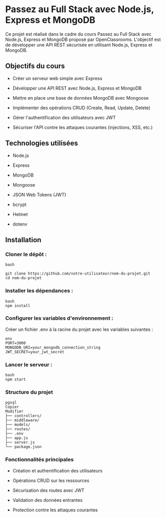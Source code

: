 # Passez au Full Stack avec Node.js, Express et MongoDB
Ce projet est réalisé dans le cadre du cours Passez au Full Stack avec Node.js, Express et MongoDB proposé par OpenClassrooms. L'objectif est de développer une API REST sécurisée en utilisant Node.js, Express et MongoDB.


## Objectifs du cours
* Créer un serveur web simple avec Express

* Développer une API REST avec Node.js, Express et MongoDB

* Mettre en place une base de données MongoDB avec Mongoose

* Implémenter des opérations CRUD (Create, Read, Update, Delete)

* Gérer l'authentification des utilisateurs avec JWT

* Sécuriser l'API contre les attaques courantes (injections, XSS, etc.)


## Technologies utilisées
* Node.js

* Express

* MongoDB

* Mongoose

* JSON Web Tokens (JWT)

* bcrypt

* Helmet

* dotenv


## Installation
### Cloner le dépôt :

```
bash

git clone https://github.com/votre-utilisateur/nom-du-projet.git
cd nom-du-projet
```
### Installer les dépendances :

```
bash
npm install
```
### Configurer les variables d'environnement :
Créer un fichier .env à la racine du projet avec les variables suivantes :

```
env
PORT=3000
MONGODB_URI=your_mongodb_connection_string
JWT_SECRET=your_jwt_secret
```

### Lancer le serveur :
```
bash
npm start
```

### Structure du projet
```
pgsql
Copier
Modifier
├── controllers/
├── middleware/
├── models/
├── routes/
├── .env
├── app.js
├── server.js
└── package.json
```
### Fonctionnalités principales
* Création et authentification des utilisateurs

* Opérations CRUD sur les ressources

* Sécurisation des routes avec JWT

* Validation des données entrantes

* Protection contre les attaques courantes